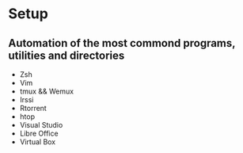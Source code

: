 # Setup

## Automation of the most commond programs, utilities and directories

* Zsh
* Vim
* tmux && Wemux
* Irssi
* Rtorrent
* htop
* Visual Studio
* Libre Office
* Virtual Box
